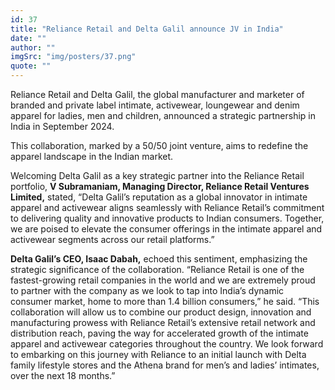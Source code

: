 ```yaml
---
id: 37
title: "Reliance Retail and Delta Galil announce JV in India"
date: ""
author: ""
imgSrc: "img/posters/37.png"
quote: ""
---
```



Reliance Retail and Delta Galil, the global manufacturer and marketer of branded and private label intimate, activewear, loungewear and denim apparel for ladies, men and children, announced a strategic partnership in India in September 2024.

This collaboration, marked by a 50/50 joint venture, aims to redefine the apparel landscape in the Indian market.

Welcoming Delta Galil as a key strategic partner into the Reliance Retail portfolio, **V Subramaniam, Managing Director, Reliance Retail Ventures Limited,** stated, “Delta Galil’s reputation as a global innovator in intimate apparel and activewear aligns seamlessly with Reliance Retail’s commitment to delivering quality and innovative products to Indian consumers. Together, we are poised to elevate the consumer offerings in the intimate apparel and activewear segments across our retail platforms.”

**Delta Galil’s CEO, Isaac Dabah,** echoed this sentiment, emphasizing the strategic significance of the collaboration. “Reliance Retail is one of the fastest-growing retail companies in the world and we are extremely proud to partner with the company as we look to tap into India’s dynamic consumer market, home to more than 1.4 billion consumers,” he said. “This collaboration will allow us to combine our product design, innovation and manufacturing prowess with Reliance Retail’s extensive retail network and distribution reach, paving the way for accelerated growth of the intimate apparel and activewear categories throughout the country. We look forward to embarking on this journey with Reliance to an initial launch with Delta family lifestyle stores and the Athena brand for men’s and ladies’ intimates, over the next 18 months.”